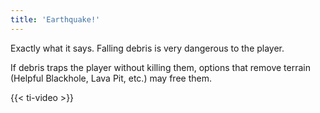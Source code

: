 ```yaml
---
title: 'Earthquake!'
---
```


Exactly what it says. Falling debris is very dangerous to the player.

If debris traps the player without killing them, options that remove terrain (Helpful Blackhole, Lava Pit, etc.) may free them.

{{< ti-video >}}
